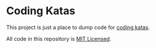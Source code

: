 # Coding Katas

This project is just a place to dump code for [coding katas](https://en.wikipedia.org/wiki/Kata_(programming)).

All code in this repository is [MIT Licensed](LICENSE).
